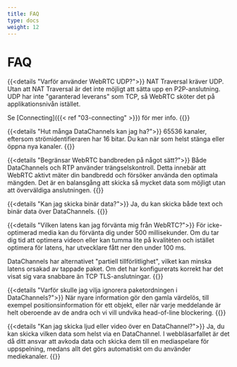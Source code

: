 ```yaml
---
title: FAQ
type: docs
weight: 12
---
```


# FAQ

{{<details "Varför använder WebRTC UDP?">}}
NAT Traversal kräver UDP. Utan att NAT Traversal är det inte möjligt att sätta upp en P2P-anslutning. UDP har inte "garanterad leverans" som TCP, så WebRTC sköter det på
applikationsnivån istället.

Se [Connecting]({{< ref "03-connecting" >}}) för mer info.
{{</details>}}

{{<details "Hut många DataChannels kan jag ha?">}}
65536 kanaler, eftersom strömidentifieraren har 16 bitar. Du kan när som helst stänga eller öppna nya kanaler.
{{</details>}}

{{<details "Begränsar WebRTC bandbreden på något sätt?">}}
Både DataChannels och RTP använder trängselskontroll. Detta innebär att WebRTC aktivt mäter 
din bandbredd och försöker använda den optimala mängden. Det är en balansgång att skicka så mycket data som möjligt
utan att överväldiga anslutningen.
{{</details>}}

{{<details "Kan jag skicka binär data?">}}
Ja, du kan skicka både text och binär data över DataChannels.
{{</details>}}

{{<details "Vilken latens kan jag förvänta mig från WebRTC?">}}
För icke-optimerad media kan du förvänta dig under 500 millisekunder. Om du tar dig tid att optimera videon eller kan tumma lite på kvalitèten
och istället optimera för latens, har utvecklare fått ner den under 100 ms.

DataChannels har alternativet "partiell tillförlitlighet", vilket kan minska latens orsakad av
tappade paket. Om det har konfigurerats korrekt har det visat sig vara snabbare än TCP TLS-anslutningar.
{{</details>}}

{{<details "Varför skulle jag vilja ignorera paketordningen i DataChannels?">}}
När nyare information gör den gamla värdelös, till exempel positionsinformation för ett
objekt, eller när varje meddelande är helt oberoende av de andra och vi vill undvika
head-of-line blockering.
{{</details>}}

{{<details "Kan jag skicka ljud eller video över en DataChannel?">}}
Ja, du kan skicka vilken data som helst via en DataChannel. I webbläsarfallet är det då ditt
ansvar att avkoda data och skicka dem till en mediaspelare för uppspelning, medans allt
det görs automatiskt om du använder mediekanaler.
{{</details>}}
